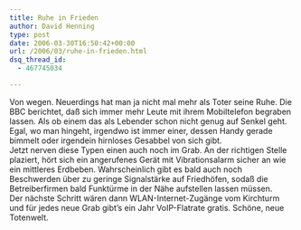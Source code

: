 ```yaml
---
title: Ruhe in Frieden
author: David Henning
type: post
date: 2006-03-30T16:50:42+00:00
url: /2006/03/ruhe-in-frieden.html
dsq_thread_id:
  - 467745034

---
```

Von wegen. Neuerdings hat man ja nicht mal mehr als Toter seine Ruhe. Die BBC berichtet, daß sich immer mehr Leute mit ihrem Mobiltelefon begraben lassen. Als ob einem das als Lebender schon nicht genug auf Senkel geht. Egal, wo man hingeht, irgendwo ist immer einer, dessen Handy gerade bimmelt oder irgendein hirnloses Gesabbel von sich gibt.  
Jetzt nerven diese Typen einen auch noch im Grab. An der richtigen Stelle plaziert, hört sich ein angerufenes Gerät mit Vibrationsalarm sicher an wie ein mittleres Erdbeben. Wahrscheinlich gibt es bald auch noch Beschwerden über zu geringe Signalstärke auf Friedhöfen, sodaß die Betreiberfirmen bald Funktürme in der Nähe aufstellen lassen müssen.  
Der nächste Schritt wären dann WLAN-Internet-Zugänge vom Kirchturm und für jedes neue Grab gibt&#8217;s ein Jahr VoIP-Flatrate gratis. Schöne, neue Totenwelt.